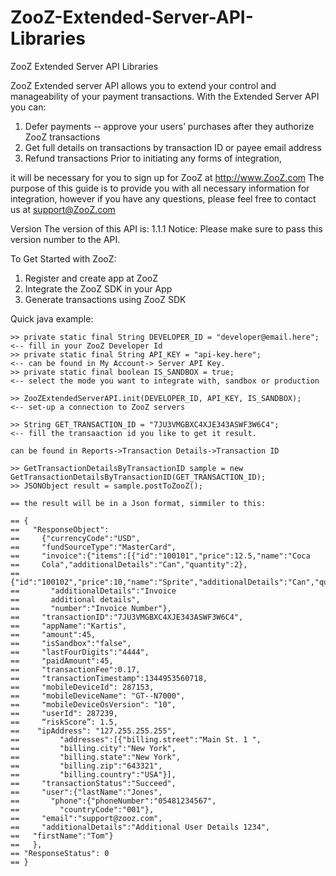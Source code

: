 ZooZ-Extended-Server-API-Libraries
==================================

ZooZ Extended Server API Libraries

ZooZ Extended server API allows you to extend your control and manageability of your payment transactions. 
With the Extended Server API you can: 
  1. Defer payments -­‐ approve your users’ purchases after they authorize ZooZ transactions
  2. Get full details on transactions by transaction ID or payee email address 
  3. Refund transactions Prior to initiating any forms of integration, 
  
it will be necessary for you to sign up for ZooZ at http://www.ZooZ.com 
The purpose of this guide is to provide you with all necessary information for integration, 
however if you have any questions, please feel free to contact us at support@ZooZ.com 

Version The version of this API is: 1.1.1 
Notice: Please make sure to pass this version number to the API. 

To Get Started with ZooZ:

1. Register and create app at ZooZ 
2. Integrate the ZooZ SDK in your App 
3. Generate transactions using ZooZ SDK 

Quick java example:

    >> private static final String DEVELOPER_ID = "developer@email.here";   <-- fill in your ZooZ Developer Id
    >> private static final String API_KEY = "api-key.here";                <-- can be found in My Account-> Server API Key.
    >> private static final boolean IS_SANDBOX = true;                      <-- select the mode you want to integrate with, sandbox or production

    >> ZooZExtendedServerAPI.init(DEVELOPER_ID, API_KEY, IS_SANDBOX);       <-- set-up a connection to ZooZ servers
    
    >> String GET_TRANSACTION_ID = "7JU3VMGBXC4XJE343ASWF3W6C4";            <-- fill the transaaction id you like to get it result.
                                                                                can be found in Reports->Transaction Details->Transaction ID
    
    >> GetTransactionDetailsByTransactionID sample = new GetTransactionDetailsByTransactionID(GET_TRANSACTION_ID);
    >> JSONObject result = sample.postToZooZ();
    
    == the result will be in a Json format, simmiler to this:
    
    == {
    ==   "ResponseObject":
    ==     {"currencyCode":"USD",
    ==     "fundSourceType":"MasterCard",
    ==     "invoice":{"items":[{"id":"100101","price":12.5,"name":"Coca
    ==     Cola","additionalDetails":"Can","quantity":2},
    ==           {"id":"100102","price":10,"name":"Sprite","additionalDetails":"Can","quantity":2}],
    ==       "additionalDetails":"Invoice
    ==       additional details",
    ==       "number":"Invoice Number"},
    ==     "transactionID":"7JU3VMGBXC4XJE343ASWF3W6C4",
    ==     "appName":"Kartis",
    ==     "amount":45,
    ==     "isSandbox":"false",
    ==     "lastFourDigits":"4444",
    ==     "paidAmount":45,
    ==     "transactionFee":0.17,
    ==     "transactionTimestamp":1344953560718,
    ==     "mobileDeviceId": 287153,
    ==     "mobileDeviceName": "GT-­‐N7000",
    ==     "mobileDeviceOsVersion": "10",
    ==     "userId": 287239,
    ==     “riskScore”: 1.5,
    ==    "ipAddress": "127.255.255.255",
    ==         "addresses":[{"billing.street":"Main St. 1 ",
    ==         "billing.city":"New York",
    ==         "billing.state":"New York",
    ==         "billing.zip":"643321", 
    ==         "billing.country":"USA"}],
    ==     "transactionStatus":"Succeed",
    ==     "user":{"lastName":"Jones",
    ==       "phone":{"phoneNumber":"05481234567",
    ==         "countryCode":"001"},
    ==     "email":"support@zooz.com",
    ==     "additionalDetails":"Additional User Details 1234",
    ==   "firstName":"Tom"}
    ==   },
    == "ResponseStatus": 0 
    == }
